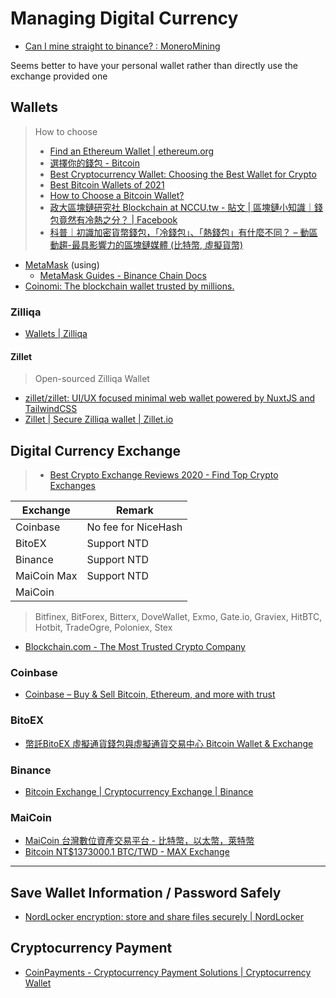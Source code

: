 # Managing Digital Currency

* [Can I mine straight to binance? : MoneroMining](https://www.reddit.com/r/MoneroMining/comments/8jm8sz/can_i_mine_straight_to_binance/)

Seems better to have your personal wallet rather than directly use the exchange provided one

## Wallets

> How to choose
>
> * [Find an Ethereum Wallet | ethereum.org](https://ethereum.org/en/wallets/find-wallet/)
> * [選擇你的錢包 - Bitcoin](https://bitcoin.org/zh_TW/choose-your-wallet)
> * [Best Cryptocurrency Wallet: Choosing the Best Wallet for Crypto](https://www.bitdegree.org/crypto/best-cryptocurrency-wallet)
> * [Best Bitcoin Wallets of 2021](https://www.thebalance.com/best-bitcoin-wallets-4160642)
> * [How to Choose a Bitcoin Wallet?](https://cryptonews.com/guides/how-to-choose-a-bitcoin-wallet.htm)
> * [政大區塊鏈研究社 Blockchain at NCCU.tw - 貼文 | 區塊鏈小知識｜錢包竟然有冷熱之分？ | Facebook](https://www.facebook.com/Blockchain.at.NCCU/posts/2787735338157301)
> * [科普｜初識加密貨幣錢包，「冷錢包」、「熱錢包」有什麼不同？ – 動區動趨-最具影響力的區塊鏈媒體 (比特幣, 虛擬貨幣)](https://www.blocktempo.com/guide-item/bitcoin-101-ch4-cold-wallet-and-hot-wallet/)

* [MetaMask](https://metamask.io/) (using)
  * [MetaMask Guides - Binance Chain Docs](https://docs.binance.org/smart-chain/wallet/metamask.html)
* [Coinomi: The blockchain wallet trusted by millions.](https://www.coinomi.com/en/)

### Zilliqa

* [Wallets | Zilliqa](https://www.zilliqa.com/wallets)

#### Zillet

> Open-sourced Zilliqa Wallet

* [zillet/zillet: UI/UX focused minimal web wallet powered by NuxtJS and TailwindCSS](https://github.com/zillet/zillet)
* [Zillet | Secure Zilliqa wallet | Zillet.io](https://zillet.io/)

## Digital Currency Exchange

> * [Best Crypto Exchange Reviews 2020 - Find Top Crypto Exchanges](https://www.bitdegree.org/crypto/)

| Exchange    | Remark              |
| ----------- | ------------------- |
| Coinbase    | No fee for NiceHash |
| BitoEX      | Support NTD         |
| Binance     | Support NTD         |
| MaiCoin Max | Support NTD         |
| MaiCoin     |                     |

> Bitfinex, BitForex, Bitterx, DoveWallet, Exmo, Gate.io, Graviex, HitBTC, Hotbit, TradeOgre, Poloniex, Stex

* [Blockchain.com - The Most Trusted Crypto Company](https://www.blockchain.com/)

### Coinbase

* [Coinbase – Buy & Sell Bitcoin, Ethereum, and more with trust](https://www.coinbase.com/)

### BitoEX

* [幣託BitoEX 虛擬通貨錢包與虛擬通貨交易中心 Bitcoin Wallet & Exchange](https://www.bitoex.com/)

### Binance

* [Bitcoin Exchange | Cryptocurrency Exchange | Binance](https://www.binance.com/zh-TW)

### MaiCoin

* [MaiCoin 台灣數位資產交易平台 - 比特幣，以太幣，萊特幣](https://www.maicoin.com/)
* [Bitcoin NT$1373000.1 BTC/TWD - MAX Exchange](https://max.maicoin.com/)

---

## Save Wallet Information / Password Safely

* [NordLocker encryption: store and share files securely | NordLocker](https://nordlocker.com/)

## Cryptocurrency Payment

* [CoinPayments - Cryptocurrency Payment Solutions | Cryptocurrency Wallet](https://www.coinpayments.net/)
